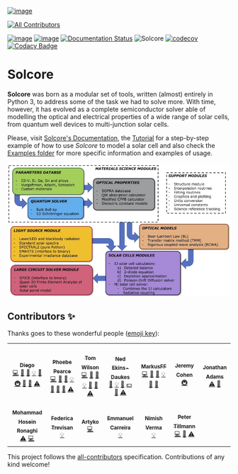[![image](https://mybinder.org/badge_logo.svg)](https://mybinder.org/v2/gh/qpv-research-group/solcore5/develop?urlpath=lab)
<!-- ALL-CONTRIBUTORS-BADGE:START - Do not remove or modify this section -->
[![All Contributors](https://img.shields.io/badge/all_contributors-13-orange.svg?style=flat-square)](#contributors-)
<!-- ALL-CONTRIBUTORS-BADGE:END -->
[![image](https://zenodo.org/badge/DOI/10.5281/zenodo.1185316.svg)](https://doi.org/10.5281/zenodo.1185316)
[![image](https://img.shields.io/badge/License-LGPLv3-blue.svg)](http://www.gnu.org/licenses/lgpl.html)
[![Documentation Status](http://readthedocs.org/projects/solcore5/badge/?version=latest)](http://solcore5.readthedocs.io/en/latest/?badge=latest)
![Solcore](https://github.com/qpv-research-group/solcore5/workflows/Solcore/badge.svg)
[![codecov](https://codecov.io/gh/qpv-research-group/solcore5/branch/develop/graph/badge.svg)](https://codecov.io/gh/qpv-research-group/solcore5)
[![Codacy Badge](https://api.codacy.com/project/badge/Grade/a1d2e6f702e64d878a67dcf85ce9b3b7)](https://app.codacy.com/gh/qpv-research-group/solcore5?utm_source=github.com&utm_medium=referral&utm_content=qpv-research-group/solcore5&utm_campaign=Badge_Grade_Settings)


Solcore
=======

**Solcore** was born as a modular set of tools, written (almost) entirely in Python 3, to address some of the task we had to solve more. With time, however, it has evolved as a complete semiconductor solver able of modelling the optical and electrical properties of a wide range of solar cells, from quantum well devices to multi-junction solar cells.

Please, visit [Solcore\'s Documentation](http://docs.solcore.solar), the [Tutorial](docs/source/Examples/tutorial.rst) for a step-by-step example of how to use *Solcore* to model a solar cell and also check the [Examples folder](examples) for more specific information and examples of usage.

![](docs/source/Infographics.jpg)

## Contributors ✨

Thanks goes to these wonderful people ([emoji key](https://allcontributors.org/docs/en/emoji-key)):

<!-- ALL-CONTRIBUTORS-LIST:START - Do not remove or modify this section -->
<!-- prettier-ignore-start -->
<!-- markdownlint-disable -->
<table>
  <tr>
    <td align="center"><a href="https://www.imperial.ac.uk/admin-services/ict/self-service/research-support/rcs/research-software-engineering/"><img src="https://avatars.githubusercontent.com/u/6095790?v=4?s=100" width="100px;" alt=""/><br /><sub><b>Diego</b></sub></a><br /><a href="https://github.com/qpv-research-group/solcore5/commits?author=dalonsoa" title="Code">💻</a> <a href="https://github.com/qpv-research-group/solcore5/issues?q=author%3Adalonsoa" title="Bug reports">🐛</a> <a href="https://github.com/qpv-research-group/solcore5/commits?author=dalonsoa" title="Documentation">📖</a> <a href="#example-dalonsoa" title="Examples">💡</a> <a href="#ideas-dalonsoa" title="Ideas, Planning, & Feedback">🤔</a> <a href="#infra-dalonsoa" title="Infrastructure (Hosting, Build-Tools, etc)">🚇</a> <a href="#maintenance-dalonsoa" title="Maintenance">🚧</a> <a href="https://github.com/qpv-research-group/solcore5/pulls?q=is%3Apr+reviewed-by%3Adalonsoa" title="Reviewed Pull Requests">👀</a> <a href="https://github.com/qpv-research-group/solcore5/commits?author=dalonsoa" title="Tests">⚠️</a></td>
    <td align="center"><a href="https://www.qpvgroup.org/phoebe-pearce"><img src="https://avatars.githubusercontent.com/u/25822065?v=4?s=100" width="100px;" alt=""/><br /><sub><b>Phoebe Pearce</b></sub></a><br /><a href="https://github.com/qpv-research-group/solcore5/commits?author=phoebe-p" title="Code">💻</a> <a href="https://github.com/qpv-research-group/solcore5/issues?q=author%3Aphoebe-p" title="Bug reports">🐛</a> <a href="https://github.com/qpv-research-group/solcore5/commits?author=phoebe-p" title="Documentation">📖</a> <a href="#example-phoebe-p" title="Examples">💡</a> <a href="#ideas-phoebe-p" title="Ideas, Planning, & Feedback">🤔</a> <a href="#maintenance-phoebe-p" title="Maintenance">🚧</a> <a href="https://github.com/qpv-research-group/solcore5/pulls?q=is%3Apr+reviewed-by%3Aphoebe-p" title="Reviewed Pull Requests">👀</a> <a href="https://github.com/qpv-research-group/solcore5/commits?author=phoebe-p" title="Tests">⚠️</a></td>
    <td align="center"><a href="https://github.com/twmwilson"><img src="https://avatars.githubusercontent.com/u/11062839?v=4?s=100" width="100px;" alt=""/><br /><sub><b>Tom Wilson</b></sub></a><br /><a href="https://github.com/qpv-research-group/solcore5/commits?author=twmwilson" title="Code">💻</a> <a href="https://github.com/qpv-research-group/solcore5/issues?q=author%3Atwmwilson" title="Bug reports">🐛</a> <a href="https://github.com/qpv-research-group/solcore5/commits?author=twmwilson" title="Documentation">📖</a> <a href="#example-twmwilson" title="Examples">💡</a> <a href="#ideas-twmwilson" title="Ideas, Planning, & Feedback">🤔</a> <a href="https://github.com/qpv-research-group/solcore5/pulls?q=is%3Apr+reviewed-by%3Atwmwilson" title="Reviewed Pull Requests">👀</a> <a href="https://github.com/qpv-research-group/solcore5/commits?author=twmwilson" title="Tests">⚠️</a></td>
    <td align="center"><a href="http://www.qpvgroup.org"><img src="https://avatars.githubusercontent.com/u/128552?v=4?s=100" width="100px;" alt=""/><br /><sub><b>Ned Ekins-Daukes</b></sub></a><br /><a href="https://github.com/qpv-research-group/solcore5/commits?author=iclned" title="Documentation">📖</a> <a href="#example-iclned" title="Examples">💡</a> <a href="#ideas-iclned" title="Ideas, Planning, & Feedback">🤔</a> <a href="#financial-iclned" title="Financial">💵</a> <a href="https://github.com/qpv-research-group/solcore5/pulls?q=is%3Apr+reviewed-by%3Aiclned" title="Reviewed Pull Requests">👀</a> <a href="https://github.com/qpv-research-group/solcore5/commits?author=iclned" title="Tests">⚠️</a></td>
    <td align="center"><a href="https://github.com/MarkusFF"><img src="https://avatars.githubusercontent.com/u/1842361?v=4?s=100" width="100px;" alt=""/><br /><sub><b>MarkusFF</b></sub></a><br /><a href="https://github.com/qpv-research-group/solcore5/commits?author=MarkusFF" title="Code">💻</a> <a href="https://github.com/qpv-research-group/solcore5/issues?q=author%3AMarkusFF" title="Bug reports">🐛</a> <a href="https://github.com/qpv-research-group/solcore5/commits?author=MarkusFF" title="Documentation">📖</a> <a href="#example-MarkusFF" title="Examples">💡</a> <a href="#ideas-MarkusFF" title="Ideas, Planning, & Feedback">🤔</a> <a href="#design-MarkusFF" title="Design">🎨</a></td>
    <td align="center"><a href="https://github.com/jcohen02"><img src="https://avatars.githubusercontent.com/u/8027703?v=4?s=100" width="100px;" alt=""/><br /><sub><b>Jeremy Cohen</b></sub></a><br /><a href="#infra-jcohen02" title="Infrastructure (Hosting, Build-Tools, etc)">🚇</a></td>
    <td align="center"><a href="https://github.com/PieceMaker"><img src="https://avatars.githubusercontent.com/u/4616735?v=4?s=100" width="100px;" alt=""/><br /><sub><b>Jonathan Adams</b></sub></a><br /><a href="https://github.com/qpv-research-group/solcore5/commits?author=PieceMaker" title="Tests">⚠️</a> <a href="https://github.com/qpv-research-group/solcore5/pulls?q=is%3Apr+reviewed-by%3APieceMaker" title="Reviewed Pull Requests">👀</a></td>
  </tr>
  <tr>
    <td align="center"><a href="https://github.com/mhrownaghi"><img src="https://avatars.githubusercontent.com/u/56091044?v=4?s=100" width="100px;" alt=""/><br /><sub><b>Mohammad Hosein Ronaghi</b></sub></a><br /><a href="https://github.com/qpv-research-group/solcore5/commits?author=mhrownaghi" title="Tests">⚠️</a> <a href="https://github.com/qpv-research-group/solcore5/commits?author=mhrownaghi" title="Code">💻</a></td>
    <td align="center"><a href="https://github.com/federikovi"><img src="https://avatars.githubusercontent.com/u/17218213?v=4?s=100" width="100px;" alt=""/><br /><sub><b>Federica Trevisan</b></sub></a><br /><a href="#example-federikovi" title="Examples">💡</a></td>
    <td align="center"><a href="https://github.com/Artyko"><img src="https://avatars.githubusercontent.com/u/30906495?v=4?s=100" width="100px;" alt=""/><br /><sub><b>Artyko</b></sub></a><br /><a href="https://github.com/qpv-research-group/solcore5/commits?author=Artyko" title="Code">💻</a></td>
    <td align="center"><a href="https://github.com/emmanuel-carreira"><img src="https://avatars.githubusercontent.com/u/30865344?v=4?s=100" width="100px;" alt=""/><br /><sub><b>Emmanuel Carreira</b></sub></a><br /><a href="#example-emmanuel-carreira" title="Examples">💡</a></td>
    <td align="center"><a href="https://nimishverma.medium.com/"><img src="https://avatars.githubusercontent.com/u/17747722?v=4?s=100" width="100px;" alt=""/><br /><sub><b>Nimish Verma</b></sub></a><br /><a href="#example-NimishVerma" title="Examples">💡</a></td>
    <td align="center"><a href="https://github.com/P-Tillmann"><img src="https://avatars.githubusercontent.com/u/23280737?v=4?s=100" width="100px;" alt=""/><br /><sub><b>Peter Tillmann</b></sub></a><br /><a href="https://github.com/qpv-research-group/solcore5/commits?author=P-Tillmann" title="Code">💻</a> <a href="https://github.com/qpv-research-group/solcore5/issues?q=author%3AP-Tillmann" title="Bug reports">🐛</a> <a href="https://github.com/qpv-research-group/solcore5/commits?author=P-Tillmann" title="Tests">⚠️</a></td>
  </tr>
</table>

<!-- markdownlint-restore -->
<!-- prettier-ignore-end -->

<!-- ALL-CONTRIBUTORS-LIST:END -->

This project follows the [all-contributors](https://github.com/all-contributors/all-contributors) specification. Contributions of any kind welcome!